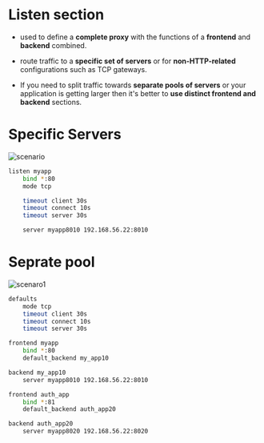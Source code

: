 # Listen section

* used to define a __complete proxy__ with the functions of a __frontend__ and __backend__ combined.
* route traffic to a __specific set of servers__ or for __non-HTTP-related__ configurations such as TCP gateways.

* If you need to split traffic towards __separate pools of servers__ or your application is getting larger then it's better to __use distinct frontend and backend__ sections.

# Specific Servers

![scenario](https://github.com/hojat-gazestani/DevOps/blob/main/haproxy/pictures/03-HAProxy/04-1-liten.jpg)

```bash
listen myapp
    bind *:80
    mode tcp

    timeout client 30s
    timeout connect 10s
    timeout server 30s

    server myapp8010 192.168.56.22:8010
```

# Seprate pool

![scenaro1](https://github.com/hojat-gazestani/DevOps/blob/main/haproxy/pictures/03-HAProxy/04-2-listen.jpg)

```bash
defaults
    mode tcp
    timeout client 30s
    timeout connect 10s
    timeout server 30s

frontend myapp
    bind *:80
    default_backend my_app10

backend my_app10
    server myapp8010 192.168.56.22:8010

frontend auth_app
    bind *:81
    default_backend auth_app20

backend auth_app20
    server myapp8020 192.168.56.22:8020
```